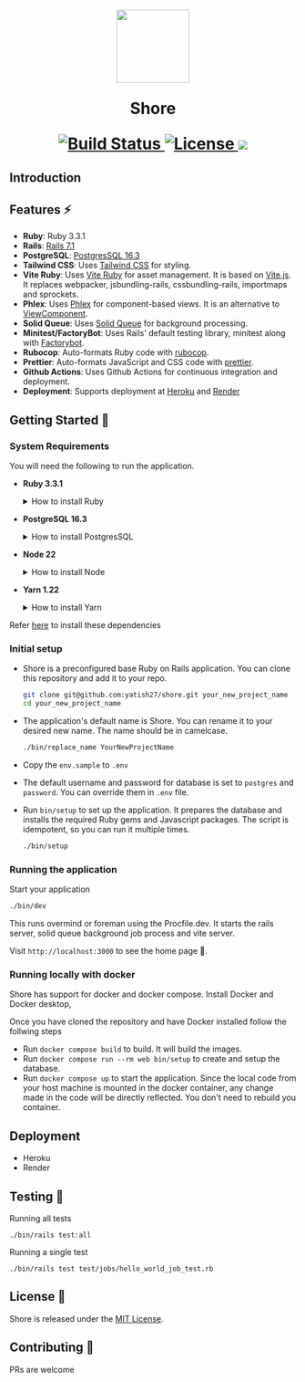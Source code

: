 <h1 align="center">
  <a href="#">
    <img src="https://github.com/yatish27/shore/assets/1014383/fbad8ed2-9510-4693-a342-4bafa515b164" width="128px"/>
  </a>

  Shore

  <p align="center">
    <a href="https://github.com/yatish27/shore/actions">
      <img alt="Build Status" src="https://github.com/yatish27/shore/actions/workflows/ci.yml/badge.svg"/>
    </a>
    <a href="https://github.com/yatish27/shore/blob/master/LICENSE.txt">
      <img alt="License" src="https://img.shields.io/badge/license-MIT-428F7E.svg"/>
    </a>
    <a href="https://codeclimate.com/github/yatish27/shore/maintainability"><img src="https://api.codeclimate.com/v1/badges/1cd4e3f1c0a4c5af29b1/maintainability" /></a>
  </p>
</h1>

## Introduction


## Features ⚡️

- **Ruby**: Ruby 3.3.1 
- **Rails**: [Rails 7.1](https://rubyonrails.org)
- **PostgreSQL**: [PostgresSQL 16.3](https://www.postgresql.org)
- **Tailwind CSS**: Uses [Tailwind CSS](https://tailwindcss.com) for styling.
- **Vite Ruby**: Uses [Vite Ruby](https://vite-ruby.netlify.app) for asset management. It is based on [Vite.js](https://vitejs.dev). It replaces webpacker, jsbundling-rails, cssbundling-rails, importmaps and sprockets.
- **Phlex**: Uses [Phlex](https://www.phlex.fun) for component-based views. It is an alternative to [ViewComponent](https://viewcomponent.org).
- **Solid Queue**: Uses [Solid Queue](https://github.com/rails/solid_queue) for background processing.
- **Minitest/FactoryBot**: Uses Rails' default testing library, minitest along with [Factorybot](https://github.com/thoughtbot/factory_bot).
- **Rubocop**: Auto-formats Ruby code with [rubocop](https://rubocop.org).
- **Prettier**: Auto-formats JavaScript and CSS code with [prettier](https://prettier.io).
- **Github Actions**: Uses Github Actions for continuous integration and deployment.
- **Deployment**: Supports deployment at [Heroku](https://www.heroku.com/platform) and [Render](https://render.com)


## Getting Started 🚀


### System Requirements
You will need the following to run the application.

- **Ruby 3.3.1**
  <details>
    <summary>How to install Ruby</summary>
    
    Use a Ruby version manager like [rbenv](https://github.com/rbenv/rbenv?tab=readme-ov-file#using-package-managers) to install ruby.
    
    1. Install rbenv
    ```bash
    brew install rbenv ruby-build
    ```

    2. Install ruby with the version in [.ruby-version](./../.ruby-version)

    ```
    rbenv install 3.3.1
    ```

    3. Check the version 
    ```
    ruby -v
    ```
    ```
    ruby 3.3.1 (2024-04-23 revision c56cd86388) [arm64-darwin23]
    ```
  </details>

- **PostgreSQL 16.3**
  <details>
    <summary>How to install PostgresSQL</summary>
    
    You can install PostgresSQL using [postgresapp.com](https://postgresapp.com) or Homebrew

    ### Using Homebrew

    1. Install 

      ```bash
      brew install postgresql@16
      ```

    2. Add psql to $PATH

      ```bash
      echo 'export PATH="/opt/homebrew/opt/postgresql@16/bin:$PATH"' >> ~/.bashrc
      ```
    3. Start the server
    ```bash
    brew services start postgresql@16

    ```
    4. Create a `postgres` user

    ```
    createuser -s postgres
    ```

    5. Set the password for postgres

    ```
    psql postgres
    ```
    Within psql  

    ```
    ALTER ROLE postgres WITH PASSWORD 'password';
    ```

    ### Using postgresapp.com

    1. Visit https://postgresapp.com and download the app with PostgresSQL
    2. Install the app
    3. Start the server and initialize the cluster using the UI

  </details>

- **Node 22**
  <details>
    <summary>How to install Node</summary>
    
    ```
    brew install node
    ```
    ```
    node -v
    ```
  </details>

- **Yarn 1.22**
  <details>
    <summary>How to install Yarn</summary>
    
    ```
    brew install yarn
    ```
    ```
    yarn -v
    ```
  </details>


Refer [here](./docs/installing_prerequisites.md) to install these dependencies

### Initial setup
- Shore is a preconfigured base Ruby on Rails application. You can clone this repository and add it to your repo.
  ```bash
  git clone git@github.com:yatish27/shore.git your_new_project_name
  cd your_new_project_name
  ```

- The application's default name is Shore. You can rename it to your desired new name. The name should be in camelcase.

  ```bash
  ./bin/replace_name YourNewProjectName
  ```

- Copy the `env.sample` to `.env`

- The default username and password for database is set to `postgres` and `password`. You can override them in `.env` file.

- Run `bin/setup` to set up the application. It prepares the database and installs the required Ruby gems and Javascript packages. The script is idempotent, so you can run it multiple times.

  ```bash
  ./bin/setup
  ```

### Running the application

Start your application

```bash
./bin/dev
```

This runs overmind or foreman using the Procfile.dev. It starts the rails server, solid queue background job process and vite server.

Visit `http://localhost:3000` to see the home page 🚀.

### Running locally with docker 
Shore has support for docker and docker compose.
Install Docker and Docker desktop,


Once you have cloned the repository and have Docker installed follow the follwing steps

- Run `docker compose build` to build. It will build the images.
- Run `docker compose run --rm web bin/setup` to create and setup the database.
- Run `docker compose up` to start the application. 
Since the local code from your host machine is mounted in the docker container, any change made in the code will be directly reflected. You don't need to rebuild you container.

## Deployment
- Heroku
- Render

## Testing 🧪
Running all tests
```
./bin/rails test:all
```

Running a single test
```
./bin/rails test test/jobs/hello_world_job_test.rb
```

## License 🔑
Shore is released under the [MIT License](./LICENSE.txt).

## Contributing 🤝
PRs are welcome
